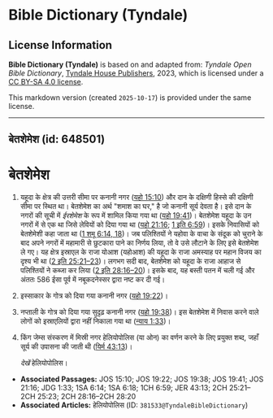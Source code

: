 # Bible Dictionary (Tyndale)

## License Information

**Bible Dictionary (Tyndale)** is based on and adapted from: _Tyndale Open Bible Dictionary_, [Tyndale House Publishers](https://tyndaleopenresources.com/), 2023, which is licensed under a [CC BY-SA 4.0 license](https://creativecommons.org/licenses/by-sa/4.0/legalcode.en).

This markdown version (created `2025-10-17`) is provided under the same license.



--------------------------------

## बेतशेमेश (id: 648501)

बेतशेमेश
========

1. यहूदा के क्षेत्र की उत्तरी सीमा पर कनानी नगर ([यहो 15:10](https://ref.ly/Josh15:10)) और दान के दक्षिणी हिस्से की दक्षिणी सीमा पर स्थित था। बेतशेमेश का अर्थ "शमाश का घर," है जो कनानी सूर्य देवता है। इसे दान के नगरों की सूची में *ईरशेमेश* के रूप में शामिल किया गया था ([यहो 19:41](https://ref.ly/Josh19:41))। बेतशेमेश यहूदा के उन नगरों में से एक था जिसे लेवियों को दिया गया था ([यहो 21:16](https://ref.ly/Josh21:16); [1 इति 6:59](https://ref.ly/1Chr6:59))। इसके निवासियों को बेतशेमेशी कहा जाता था ([1 शमू 6:14, 18](https://ref.ly/1Sam6:14,1Sam6:18))। जब पलिश्तियों ने यहोवा के वाचा के संदूक को चुराने के बाद अपने नगरों में महामारी से छुटकारा पाने का निर्णय लिया, तो वे उसे लौटाने के लिए इसे बेतशेमेश ले गए। यह क्षेत्र इस्राएल के राजा योआश (यहोआश) की यहूदा के राजा अमस्याह पर महान विजय का दृश्य भी था ([2 इति 25:21–23](https://ref.ly/2Chr25:21-2Chr25:23))। लगभग सदी बाद, बेतशेमेश को यहूदा के राजा आहाज से पलिश्तियों ने कब्जा कर लिया ([2 इति 28:16–20](https://ref.ly/2Chr28:16-2Chr28:20))। इसके बाद, यह बस्ती पतन में चली गई और अंततः 586 ईसा पूर्व में नबूकदनेस्सर द्वारा नष्ट कर दी गई।
2. इस्साकार के गोत्र को दिया गया कनानी नगर ([यहो 19:22](https://ref.ly/Josh19:22))।
3. नप्ताली के गोत्र को दिया गया सुदृढ़ कनानी नगर ([यहो 19:38](https://ref.ly/Josh19:38))। इस बेतशेमेश में निवास करने वाले लोगों को इस्राएलियों द्वारा नहीं निकाला गया था ([न्याय 1:33](https://ref.ly/Judg1:33))।
4. किंग जेम्स संस्करण में मिस्री नगर हेलियोपोलिस (या ओन) का वर्णन करने के लिए प्रयुक्त शब्द, जहाँ सूर्य की उपासना की जाती थी ([यिर्म 43:13](https://ref.ly/Jer43:13))।

    *देखें* हेलियोपोलिस।

* **Associated Passages:** JOS 15:10; JOS 19:22; JOS 19:38; JOS 19:41; JOS 21:16; JDG 1:33; 1SA 6:14; 1SA 6:18; 1CH 6:59; JER 43:13; 2CH 25:21–2CH 25:23; 2CH 28:16–2CH 28:20
* **Associated Articles:** हेलियोपोलिस  (ID: `381533@TyndaleBibleDictionary`)

